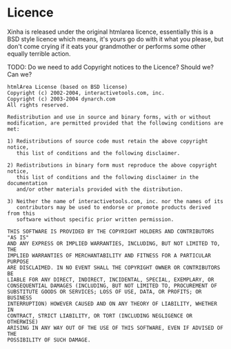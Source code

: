 # Licence

Xinha is released under the original htmlarea licence, essentially this is a BSD style licence which means, it's yours go do with it what you please, but don't come crying if it eats your grandmother or performs some other equally terrible action.

TODO: Do we need to add Copyright notices to the Licence? Should we? Can we?


```
htmlArea License (based on BSD license)
Copyright (c) 2002-2004, interactivetools.com, inc.
Copyright (c) 2003-2004 dynarch.com
All rights reserved.

Redistribution and use in source and binary forms, with or without
modification, are permitted provided that the following conditions are met:

1) Redistributions of source code must retain the above copyright notice,
   this list of conditions and the following disclaimer.

2) Redistributions in binary form must reproduce the above copyright notice,
   this list of conditions and the following disclaimer in the documentation
   and/or other materials provided with the distribution.

3) Neither the name of interactivetools.com, inc. nor the names of its
   contributors may be used to endorse or promote products derived from this
   software without specific prior written permission.

THIS SOFTWARE IS PROVIDED BY THE COPYRIGHT HOLDERS AND CONTRIBUTORS "AS IS"
AND ANY EXPRESS OR IMPLIED WARRANTIES, INCLUDING, BUT NOT LIMITED TO, THE
IMPLIED WARRANTIES OF MERCHANTABILITY AND FITNESS FOR A PARTICULAR PURPOSE
ARE DISCLAIMED. IN NO EVENT SHALL THE COPYRIGHT OWNER OR CONTRIBUTORS BE
LIABLE FOR ANY DIRECT, INDIRECT, INCIDENTAL, SPECIAL, EXEMPLARY, OR
CONSEQUENTIAL DAMAGES (INCLUDING, BUT NOT LIMITED TO, PROCUREMENT OF
SUBSTITUTE GOODS OR SERVICES; LOSS OF USE, DATA, OR PROFITS; OR BUSINESS
INTERRUPTION) HOWEVER CAUSED AND ON ANY THEORY OF LIABILITY, WHETHER IN
CONTRACT, STRICT LIABILITY, OR TORT (INCLUDING NEGLIGENCE OR OTHERWISE)
ARISING IN ANY WAY OUT OF THE USE OF THIS SOFTWARE, EVEN IF ADVISED OF THE
POSSIBILITY OF SUCH DAMAGE.
```

